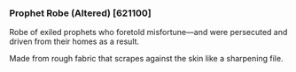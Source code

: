 ### Prophet Robe (Altered) [621100]

Robe of exiled prophets who foretold misfortune—and were persecuted and driven from their homes as a result.

Made from rough fabric that scrapes against the skin like a sharpening file.
